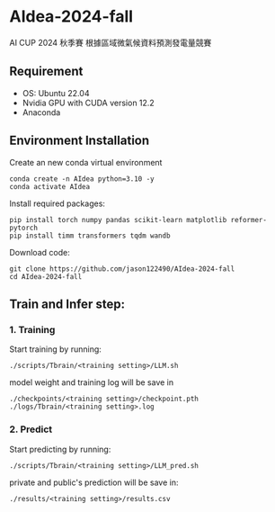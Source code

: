 # AIdea-2024-fall
AI CUP 2024 秋季賽 根據區域微氣候資料預測發電量競賽
## Requirement
+ OS: Ubuntu 22.04
+ Nvidia GPU with CUDA version 12.2
+ Anaconda
## Environment Installation
Create an new conda virtual environment
```
conda create -n AIdea python=3.10 -y
conda activate AIdea
```
Install required packages:
```
pip install torch numpy pandas scikit-learn matplotlib reformer-pytorch
pip install timm transformers tqdm wandb
```
Download code:
```
git clone https://github.com/jason122490/AIdea-2024-fall
cd AIdea-2024-fall
```
## Train and Infer step:
### 1. Training
Start training by running:
```
./scripts/Tbrain/<training setting>/LLM.sh
```
model weight and training log will be save in
```
./checkpoints/<training setting>/checkpoint.pth
./logs/Tbrain/<training setting>.log
```
### 2. Predict
Start predicting by running:
```
./scripts/Tbrain/<training setting>/LLM_pred.sh
```
private and public's prediction will be save in:
```
./results/<training setting>/results.csv
```
